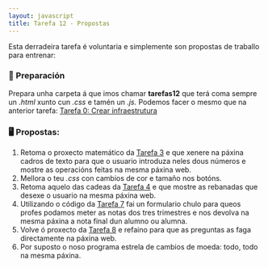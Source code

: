 ```yaml
---
layout: javascript
title: Tarefa 12 - Propostas
---
```


Esta derradeira tarefa é voluntaria e  simplemente son propostas de traballo para entrenar:

### 🧺 Preparación

Prepara unha carpeta á que imos chamar **tarefas12** que terá coma sempre un *.html* xunto cun *.css* e tamén un *.js.* Podemos facer o mesmo que na anterior tarefa: [ Tarefa 0: Crear infraestrutura](../t0)


### 🖥 Propostas:

1. Retoma o proxecto matemático da  [ Tarefa 3](./t3) e que xenere na páxina cadros de texto para que o usuario introduza neles dous números e mostre as operacións feitas na mesma páxina web.
1. Mellora o teu _.css_ con cambios de cor e tamaño nos botóns.
1. Retoma aquelo das cadeas da  [ Tarefa 4](./t4) e que mostre as rebanadas que desexe o usuario na mesma páxina web.
1. Utilizando o código da  [ Tarefa 7](./t7) fai un formulario chulo para queos profes podamos meter as notas dos tres trimestres e nos devolva na mesma páxina a nota final dun alumno ou alumna.
1. Volve ó proxecto da [ Tarefa 8](./t8) e refaino para que as preguntas as faga directamente na páxina web.
1. Por suposto o noso programa estrela de cambios de moeda: todo, todo na mesma páxina.
